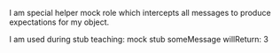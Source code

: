 I am special helper mock role which intercepts all messages to produce expectations for my object.

I am used during stub teaching: 
	mock stub someMessage willReturn: 3